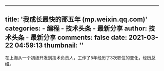 
---
title: '我成长最快的那五年 (mp.weixin.qq.com)'
categories: 
    - 编程
    - 技术头条 - 最新分享
author: 技术头条 - 最新分享
comments: false
date: 2021-03-22 04:59:13
thumbnail: ''
---

<div>   
在上海从一个初级开发到技术负责人，工作了5年经历了3次职位的变化，经历总结。
    
</div>
            